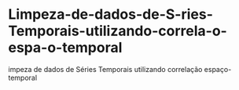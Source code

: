 # Limpeza-de-dados-de-S-ries-Temporais-utilizando-correla-o-espa-o-temporal
impeza de dados de Séries Temporais utilizando correlação espaço-temporal
